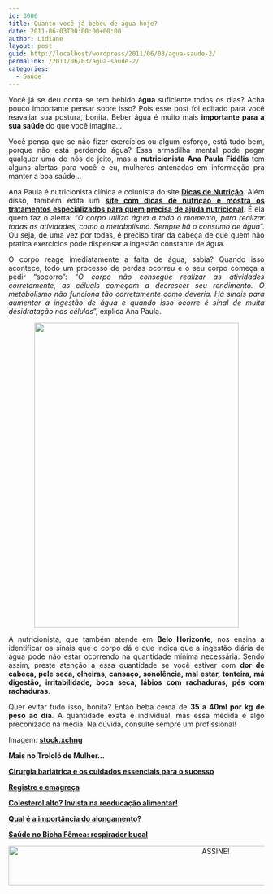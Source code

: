 ```yaml
---
id: 3006
title: Quanto você já bebeu de água hoje?
date: 2011-06-03T00:00:00+00:00
author: Lidiane
layout: post
guid: http://localhost/wordpress/2011/06/03/agua-saude-2/
permalink: /2011/06/03/agua-saude-2/
categories:
  - Saúde
---
```

<p style="text-align: justify;">
  Você já se deu conta se tem bebido <strong>água</strong> suficiente todos os dias? Acha pouco importante pensar sobre isso? Pois esse post foi editado para você reavaliar sua postura, bonita. Beber água é muito mais <strong>importante para a sua saúde</strong> do que você imagina…
</p>

<p style="text-align: justify;">
  Você pensa que se não fizer exercícios ou algum esforço, está tudo bem, porque não está perdendo água? Essa armadilha mental pode pegar qualquer uma de nós de jeito, mas a <strong>nutricionista Ana Paula Fidélis</strong> tem alguns alertas para você e eu, mulheres antenadas em informação pra manter a boa saúde…
</p>

<p style="text-align: justify;">
  <!--more-->
</p>

<p style="text-align: justify;">
  Ana Paula é nutricionista clínica e colunista do site <strong><a href="http://www.dicasdenutricao.com/" target="_blank">Dicas de Nutrição</a></strong>. Além disso, também edita um <strong><a href="http://www.anapaulafidelis.com.br/" target="_blank">site com dicas de nutrição e mostra os tratamentos especializados para quem precisa de ajuda nutricional</a></strong>. É ela quem faz o alerta: “<em>O corpo utiliza água a todo o momento, para realizar todas as atividades, como o metabolismo. Sempre há o consumo de água</em>”. Ou seja, de uma vez por todas, é preciso tirar da cabeça de que quem não pratica exercícios pode dispensar a ingestão constante de água.
</p>

<p style="text-align: justify;">
  O corpo reage imediatamente a falta de água, sabia? Quando isso acontece, todo um processo de perdas ocorreu e o seu corpo começa a pedir “socorro”: “<em>O corpo não consegue realizar as atividades corretamente, as céluals começam a decrescer seu rendimento. O metabolismo não funciona tão corretamente como deveria. Há sinais para aumentar a ingestão de água e quando isso ocorre é sinal de muita desidratação nas células</em>”, explica Ana Paula.
</p>

<p align="center">
  <a href="http://www.trololodemulher.com.br/2011/06/03/agua-saude-2/agua/" rel="attachment wp-att-8942"><img class="alignnone size-full wp-image-8942" title="água" src="http://www.trololodemulher.com.br/blog/wp-content/uploads/2012/07/água.jpg" alt="" width="402" height="600" /></a>
</p>

<p style="text-align: justify;">
  A nutricionista, que também atende em <strong>Belo Horizonte</strong>, nos ensina a identificar os sinais que o corpo dá e que indica que a ingestão diária de água pode não estar ocorrendo na quantidade mínima necessária. Sendo assim, preste atenção a essa quantidade se você estiver com <strong>dor de cabeça, pele seca, olheiras, cansaço, sonolência, mal estar, tonteira, má digestão, irritabilidade, boca seca, lábios com rachaduras, pés com rachaduras</strong>.
</p>

<p style="text-align: justify;">
  Quer evitar tudo isso, bonita? Então beba cerca de <strong>35 a 40ml por kg de peso ao dia</strong>. A quantidade exata é individual, mas essa medida é algo preconizado na média. Na dúvida, consulte sempre um profissional!
</p>

Imagem: **<a href="http://www.sxc.hu/" target="_blank">stock.xchng</a>**

**Mais no Trololó de Mulher…**

**[Cirurgia bariátrica e os cuidados essenciais para o sucesso](http://www.trololodemulher.com.br/2011/03/18/cirurgia-bariatrica/)**

**[Registre e emagreça](http://www.trololodemulher.com.br/2011/03/11/registre-e-emagreca/)**

**[Colesterol alto? Invista na reeducação alimentar!](http://www.trololodemulher.com.br/2010/12/03/reeducacao-alimentar/)**

**[Qual é a importância do alongamento?](http://www.trololodemulher.com.br/2010/08/27/importancia-do-alongamento/)**

**[Saúde no Bicha Fêmea: respirador bucal](http://www.trololodemulher.com.br/2010/08/18/saude-respirador-bucal/)**

<p align="center">
  <a href="http://feedburner.google.com/fb/a/mailverify?uri=blogBichaFemea&loc=en_US" target="_blank"><img class="alignnone size-full wp-image-10439" src="http://www.trololodemulher.com.br/blog/wp-content/uploads/2014/09/ASSINE.png" alt="ASSINE!" width="800" height="78" /></a>
</p>